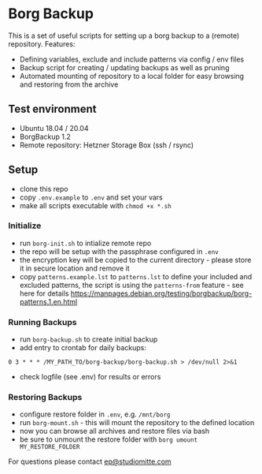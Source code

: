 # Borg Backup 
This is a set of useful scripts for setting up a borg backup to a (remote) repository. 
Features:
* Defining variables, exclude and include patterns via config / env files
* Backup script for creating / updating backups as well as pruning
* Automated mounting of repository to a local folder for easy browsing and restoring from the archive

## Test environment 
* Ubuntu 18.04 / 20.04
* BorgBackup 1.2 
* Remote repository: Hetzner Storage Box (ssh / rsync)

## Setup 
* clone this repo
* copy `.env.example` to `.env` and set your vars 
* make all scripts executable with `chmod +x *.sh`

### Initialize
* run `borg-init.sh` to intialize remote repo 
* the repo will be setup with the passphrase configured in `.env`
* the encryption key will be copied to the current directory - please store it in secure location and remove it
* copy `patterns.example.lst` to `patterns.lst` to define your included and excluded patterns, the script is using the `patterns-from` feature - see here for details https://manpages.debian.org/testing/borgbackup/borg-patterns.1.en.html 


### Running Backups
* run `borg-backup.sh` to create initial backup
* add entry to crontab for daily backups: 
```
0 3 * * * /MY_PATH_TO/borg-backup/borg-backup.sh > /dev/null 2>&1
```
* check logfile (see .env) for results or errors

### Restoring Backups
* configure restore folder in `.env`, e.g. `/mnt/borg`
* run `borg-mount.sh` - this will mount the repository to the defined location 
* now you can browse all archives and restore files via bash
* be sure to unmount the restore folder with `borg umount MY_RESTORE_FOLDER`

For questions please contact ep@studiomitte.com
